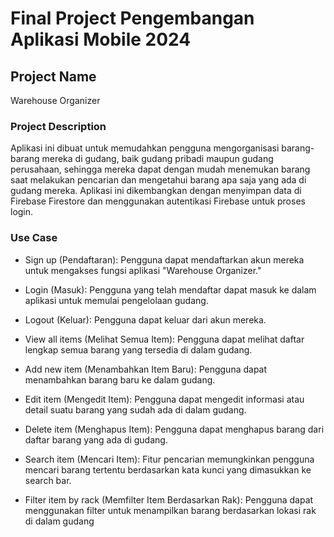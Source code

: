 # Final Project Pengembangan Aplikasi Mobile 2024

## Project Name

Warehouse Organizer

### Project Description

Aplikasi ini dibuat untuk memudahkan pengguna mengorganisasi barang-barang mereka di gudang, baik gudang
pribadi maupun gudang perusahaan, sehingga mereka dapat dengan mudah menemukan barang saat melakukan
pencarian dan mengetahui barang apa saja yang ada di gudang mereka. Aplikasi ini dikembangkan dengan
menyimpan data di Firebase Firestore dan menggunakan autentikasi Firebase untuk proses login.

### Use Case

* Sign up (Pendaftaran): Pengguna dapat mendaftarkan akun mereka untuk mengakses fungsi aplikasi
"Warehouse Organizer."
* Login (Masuk): Pengguna yang telah mendaftar dapat masuk ke dalam aplikasi untuk memulai pengelolaan
gudang.
* Logout (Keluar): Pengguna dapat keluar dari akun mereka.

* View all items (Melihat Semua Item): Pengguna dapat melihat daftar lengkap semua barang yang tersedia di
dalam gudang.
* Add new item (Menambahkan Item Baru): Pengguna dapat menambahkan barang baru ke dalam gudang.
* Edit item (Mengedit Item): Pengguna dapat mengedit informasi atau detail suatu barang yang sudah ada di
dalam gudang.

* Delete item (Menghapus Item): Pengguna dapat menghapus barang dari daftar barang yang ada di gudang.
* Search item (Mencari Item): Fitur pencarian memungkinkan pengguna mencari barang tertentu berdasarkan
kata kunci yang dimasukkan ke search bar.
* Filter item by rack (Memfilter Item Berdasarkan Rak): Pengguna dapat menggunakan filter untuk menampilkan
barang berdasarkan lokasi rak di dalam gudang
